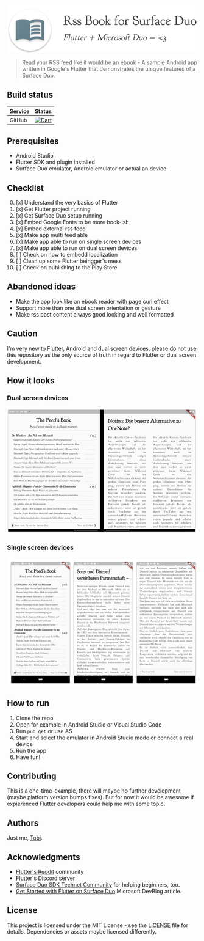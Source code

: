 ![App Icon](docs/logo.png?raw=true "App Icon")

> Read your RSS feed like it would be an ebook - A sample Android app written in Google's Flutter that demonstrates the unique features of a Surface Duo.

## Build status

|Service|Status|
|-------|------|
|GitHub|[![Dart](https://github.com/tscholze/flutter-surfaceduo-rssbook/actions/workflows/build_app.yml/badge.svg)](https://github.com/tscholze/flutter-surfaceduo-rssbook/actions/workflows/build_app.yml)

## Prerequisites

* Android Studio
* Flutter SDK and plugin installed
* Surface Duo emulator, Android emulator or actual an device

## Checklist

0. [x] Understand the very basics of Flutter
1. [x] Get Flutter project running
2. [x] Get Surface Duo setup running
3. [x] Embed Google Fonts to be more book-ish
5. [x] Embed external rss feed
6. [x] Make app multi feed able
7. [x] Make app able to run on single screen devices
9. [x] Make app able to run on dual screen devices
10. [ ] Check on how to embedd localization
11. [ ] Clean up some Flutter beingger's mess
12. [ ] Check on publishing to the Play Store

## Abandoned ideas
* Make the app look like an ebook reader with page curl effect
* Support more than one dual screen orientation or gesture
* Make rss post content always good looking and well formatted

## Caution

I'm very new to Flutter, Android and dual screen devices, please do not use this repository as the only source of truth in regard to Flutter or dual screen development.

## How it looks

### Dual screen devices

![Dual Screen Screenshots](/docs/screenshots-ds.png?raw=true "Dual Screen Screenshots")

### Single screen devices

![Screenshots](/docs/screenshots.png?raw=true "Screenshots") 

## How to run

1. Clone the repo
2. Open for example in Android Studio or Visual Studio Code
3. Run `pub get` or use AS
4. Start and select the emulator in Android Studio mode or connect a real device
6. Run the app
7. Have fun!

## Contributing

This is a one-time-example, there will maybe no further development (maybe platform version bumps fixes). But for now it would be awesome if expierenced Flutter developers could help me with some topic.

## Authors

Just me, [Tobi]([https://tscholze.github.io).


## Acknowledgments

* [Flutter's Reddit](https://www.reddit.com/r/flutterhelp/) community
* [Flutter's Discord](https://discord.gg/N7Yshp4) server
* [Surface Duo SDK Technet Community](https://techcommunity.microsoft.com/t5/surface-duo-sdk/bd-p/SurfaceDuoSDK) for helping beginners, too.
* [Get Started with Flutter on Surface Duo](https://devblogs.microsoft.com/surface-duo/get-started-with-flutter-on-surface-duo/) Microsoft DevBlog article.


## License

This project is licensed under the MIT License - see the [LICENSE](LICENSE) file for details.
Dependencies or assets maybe licensed differently.
